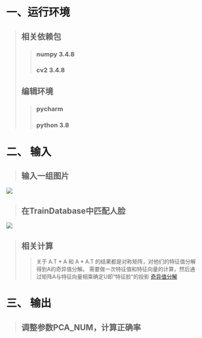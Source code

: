 # 一、运行环境
>## 相关依赖包
>>### numpy 3.4.8 
>>### cv2  3.4.8
>## 编辑环境
>>### pycharm
>>### python 3.8

# 二、 输入
>## 输入一组图片
![](https://fastly.jsdelivr.net/gh/GreyHuu/image@main/image/1663768745118571c9b7d351949b338118ac9d63899d.jpg)
>## 在TrainDatabase中匹配人脸
![](https://fastly.jsdelivr.net/gh/GreyHuu/image@main/image/1663768758118939b601318d389fbe7615ba27c74721.jpg)
>## 相关计算
>> 关于 A.T * A 和 A * A.T 的结果都是对称矩阵，对他们的特征值分解得到A的奇异值分解。
> 需要做一次特征值和特征向量的计算，然后通过矩阵A与特征向量相乘确定U即“特征脸”的投影
>>[奇异值分解](https://zhuanlan.zhihu.com/p/152756312/)
# 三、  输出
>## 调整参数PCA_NUM，计算正确率